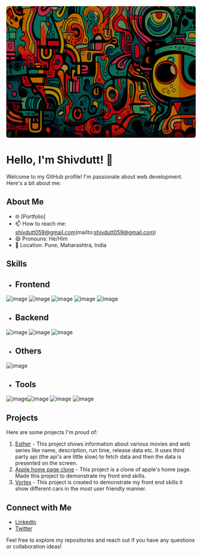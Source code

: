 <img src="https://raw.githubusercontent.com/shivdutt-B/shivdutt-B/main/up_poster-modified.png" alt="Alt text" height="350" width="100%" style="border-radius: 100;">

# Hello, I'm Shivdutt! 👋

Welcome to my GitHub profile! I'm passionate about web development. Here's a bit about me:

## About Me

- 🌐 [Portfolio]
- 📫 How to reach me: shivdutt059@gmail.com(mailto:shivdutt059@gmail.com)
- 😄 Pronouns: He/Him
- 📍 Location: Pune, Maharashtra, India

## Skills

- <h2>Frontend</h2>
![image](https://github.com/shivdutt-B/shivdutt-B/assets/136951010/721899c0-b919-435b-8bb9-accb41758951) ![image](https://github.com/shivdutt-B/shivdutt-B/assets/136951010/30234aee-eb5b-4cf7-8e2a-1de57500e7d4) ![image](https://github.com/shivdutt-B/shivdutt-B/assets/136951010/7143df19-d1ef-4bd3-8226-158e423f4daf) ![image](https://github.com/shivdutt-B/shivdutt-B/assets/136951010/573b91d6-c618-440b-a1ce-c96847a8e216) ![image](https://github.com/shivdutt-B/shivdutt-B/assets/136951010/7b64027a-1836-46a8-a560-543961996c18)
- <h2>Backend</h2>
![image](https://github.com/shivdutt-B/shivdutt-B/assets/136951010/aa4b7bf2-c627-4ae8-8767-56d2f6efd811) ![image](https://github.com/shivdutt-B/shivdutt-B/assets/136951010/fc6e1539-169b-4339-96d0-e796112e8e2f)
![image](https://github.com/shivdutt-B/shivdutt-B/assets/136951010/4cd479d1-2ff5-49a4-aec3-85bda249d17a)
- <h2>Others</h2>
![image](https://github.com/shivdutt-B/shivdutt-B/assets/136951010/5cf62d85-06f7-4a78-9cf5-569c84748600)
- <h2>Tools</h2>
![image](https://github.com/shivdutt-B/shivdutt-B/assets/136951010/58add38c-a496-4955-a644-ddc53679fca5)![image](https://github.com/shivdutt-B/shivdutt-B/assets/136951010/acf2fb78-99eb-4409-a5e5-e60446f3381c) ![image](https://github.com/shivdutt-B/shivdutt-B/assets/136951010/ec114cb0-3d12-4b6f-955e-55a1aca93c0b) ![image](https://github.com/shivdutt-B/shivdutt-B/assets/136951010/6d832910-f16c-43fa-92aa-08899898cc27) 





## Projects

Here are some projects I'm proud of:

1. [Esther](https://quad-phi.vercel.app/) - This project shows information about various movies and web series like name, description, run time, release data etc. It uses third party api (the api's are little 
   slow) to fetch data and then the data is presented on the screen. 
2. [Apple home page clone](https://appleclone-sable.vercel.app/) - This project is a clone of apple's home page. Made this project to demonstrate my front end skills.
3. [Vortex](https://quad-phi.vercel.app/) - This project is created to demonstrate my front end skills it show different cars in the most user friendly manner. 

## Connect with Me

- [LinkedIn](https://www.linkedin.com/in/shivdutt-bhadakwad-07a462280/)
- [Twitter](https://twitter.com/shivdutt059)

Feel free to explore my repositories and reach out if you have any questions or collaboration ideas!

